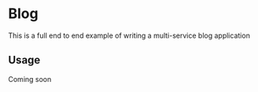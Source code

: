 # Blog

This is a full end to end example of writing a multi-service blog application

## Usage

Coming soon
